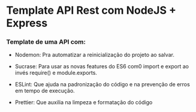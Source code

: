 # Template API Rest com NodeJS + Express

### Template de uma API com:

- Nodemon: Pra automatizar a reinicialização do projeto ao salvar.

- Sucrase: Para usar as novas features do ES6 com0 import e export
           ao invés require() e module.exports.

- ESLint: Que ajuda na padronização do código e na prevenção de erros 
          em tempo de execução.
          
- Prettier: Que auxilia na limpeza e formatação do código
